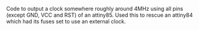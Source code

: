 Code to output a clock somewhere roughly around 4MHz using all pins (except GND, VCC and RST) of an attiny85. Used this to rescue an attiny84 which had its fuses set to use an external clock.
